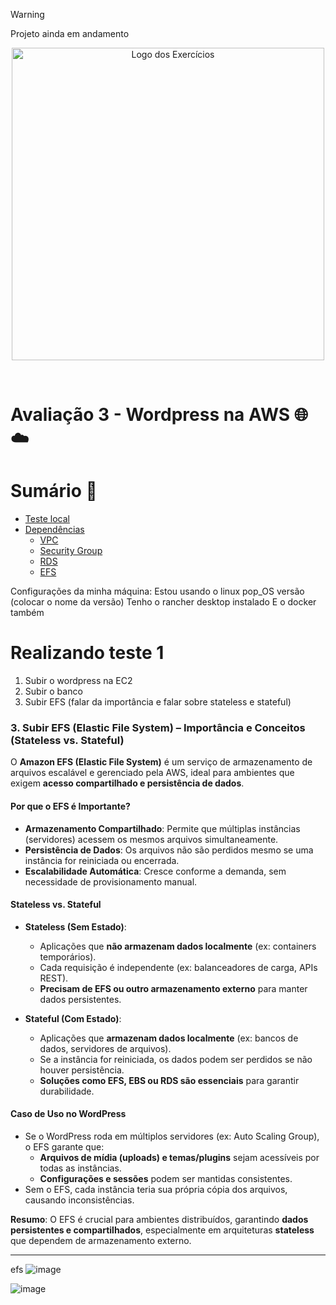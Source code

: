 > [!WARNING]
> Projeto ainda em andamento

<p align="center">
  <img src="https://github.com/user-attachments/assets/fc8a7bf4-b1bf-45ee-84d0-8ffffbf0cec9" alt="Logo dos Exercícios" width="500">
</p>
<br>

# Avaliação 3 - Wordpress na AWS 🌐☁️

# Sumário 📝

- [Teste local](https://github.com/andrrade/Project2-CompassUOL-DevSecOps/blob/main/01-Teste/README.md)
- [Dependências](https://github.com/andrrade/Project2-CompassUOL-DevSecOps/tree/main/02-Dependencias)
  - [VPC](https://github.com/andrrade/Project2-CompassUOL-DevSecOps/blob/main/02-Dependencias/01-VPC/README.md)
  - [Security Group](https://github.com/andrrade/Project2-CompassUOL-DevSecOps/blob/main/02-Dependencias/02-SecurityGroup/README.md)
  - [RDS](https://github.com/andrrade/Project2-CompassUOL-DevSecOps/blob/main/02-Dependencias/03-Banco-de-Dados-RDS/README.md)
  - [EFS](https://github.com/andrrade/Project2-CompassUOL-DevSecOps/blob/main/02-Dependencias/04-EFS/README.md)

Configurações da minha máquina:
Estou usando o linux pop_OS versão (colocar o nome da versão)
Tenho o rancher desktop instalado
E o docker também

# Realizando teste 1
1. Subir o wordpress na EC2
2. Subir o banco
3. Subir EFS (falar da importância e falar sobre stateless e stateful)

### **3. Subir EFS (Elastic File System) – Importância e Conceitos (Stateless vs. Stateful)**  

O **Amazon EFS (Elastic File System)** é um serviço de armazenamento de arquivos escalável e gerenciado pela AWS, ideal para ambientes que exigem **acesso compartilhado e persistência de dados**.  

#### **Por que o EFS é Importante?**  
- **Armazenamento Compartilhado**: Permite que múltiplas instâncias (servidores) acessem os mesmos arquivos simultaneamente.  
- **Persistência de Dados**: Os arquivos não são perdidos mesmo se uma instância for reiniciada ou encerrada.  
- **Escalabilidade Automática**: Cresce conforme a demanda, sem necessidade de provisionamento manual.  

#### **Stateless vs. Stateful**  
- **Stateless (Sem Estado)**:  
  - Aplicações que **não armazenam dados localmente** (ex: containers temporários).  
  - Cada requisição é independente (ex: balanceadores de carga, APIs REST).  
  - **Precisam de EFS ou outro armazenamento externo** para manter dados persistentes.  

- **Stateful (Com Estado)**:  
  - Aplicações que **armazenam dados localmente** (ex: bancos de dados, servidores de arquivos).  
  - Se a instância for reiniciada, os dados podem ser perdidos se não houver persistência.  
  - **Soluções como EFS, EBS ou RDS são essenciais** para garantir durabilidade.  

#### **Caso de Uso no WordPress**  

- Se o WordPress roda em múltiplos servidores (ex: Auto Scaling Group), o EFS garante que:  
  - **Arquivos de mídia (uploads) e temas/plugins** sejam acessíveis por todas as instâncias.  
  - **Configurações e sessões** podem ser mantidas consistentes.  
- Sem o EFS, cada instância teria sua própria cópia dos arquivos, causando inconsistências.  

**Resumo**: O EFS é crucial para ambientes distribuídos, garantindo **dados persistentes e compartilhados**, especialmente em arquiteturas **stateless** que dependem de armazenamento externo.

---

efs
![image](https://github.com/user-attachments/assets/4dc1d97f-7bb7-4152-894e-8001b8488a60)

![image](https://github.com/user-attachments/assets/f7c30818-2e3c-40e1-87ac-9f47beb8c746)





